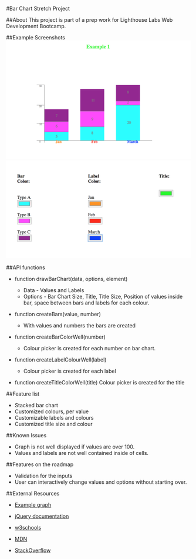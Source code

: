 #Bar Chart Stretch Project

##About
This project is part of a prep work for Lighthouse Labs Web Development Bootcamp.

##Example Screenshots
![Example 1](Example_1.png)
![Example 1 - Legend](Example_1_Legend.png)

##API functions
* function drawBarChart(data, options, element)
  * Data - Values and Labels
  * Options - Bar Chart Size, Title, Title Size, Position of values inside bar, space between bars and labels for each colour.

* function createBars(value, number)
  * With values and numbers the bars are created

* function createBarColorWell(number)
  * Colour picker is created for each number on bar chart.

* function createLabelColourWell(label)
  * Colour picker is created for each label

* function createTitleColorWell(title)
  Colour picker is created for the title

##Feature list
* Stacked bar chart
* Customized colours, per value
* Customizable labels and colours
* Customized title size and colour

##Known Issues
* Graph is not well displayed if values are over 100.
* Values and labels are not well contained inside of cells.

##Features on the roadmap

* Validation for the inputs
* User can interactively change values and options without starting over.

##External Resources

* [Example graph](https://nces.ed.gov/nceskids/createagraph/)

* [jQuery documentation](https://api.jquery.com/)

* [w3schools](https://www.w3schools.com/)

* [MDN](https://developer.mozilla.org/en-US/)

* [StackOverflow](https://stackoverflow.com/)
